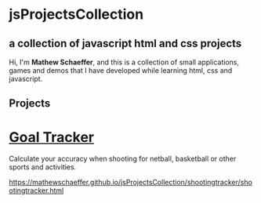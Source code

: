 # jsProjectsCollection
## a collection of javascript html and css projects

Hi, I'm **Mathew Schaeffer**, and this is a collection of small applications, games and demos that I have developed while learning html, css and javascript.  

## Projects

# [Goal Tracker](https://mathewschaeffer.github.io/jsProjectsCollection/shootingtracker/shootingtracker.html)
Calculate your accuracy when shooting for netball, basketball or other sports and activities.

https://mathewschaeffer.github.io/jsProjectsCollection/shootingtracker/shootingtracker.html
